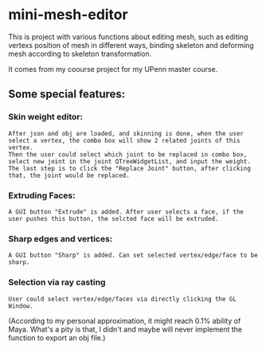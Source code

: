 # mini-mesh-editor

This is project with various functions about editing mesh, such as editing vertexs position of mesh in different ways, binding skeleton and deforming mesh according to skeleton transformation.

It comes from my coourse project for my UPenn master course.

## Some special features:

### Skin weight editor:
	After json and obj are loaded, and skinning is done, when the user select a vertex, the combo box will show 2 related joints of this vertex.
	Then the user could select which joint to be replaced in combo box, select new joint in the joint QTreeWidgetList, and input the weight.
	The last step is to click the "Replace Joint" button, after clicking that, the joint would be replaced.
### Extruding Faces:
	A GUI button "Extrude" is added. After user selects a face, if the user pushes this button, the selcted face will be extruded.
### Sharp edges and vertices:
	A GUI button "Sharp" is added. Can set selected vertex/edge/face to be sharp.
### Selection via ray casting
	User could select vertex/edge/faces via directly clicking the GL Window.


(According to my personal approximation, it might reach 0.1% ability of Maya. What's a pity is that, I didn't and maybe will never implement the function to export an obj file.)
